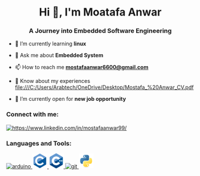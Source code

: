 <h1 align="center">Hi 👋, I'm Moatafa Anwar</h1>
<h3 align="center">A Journey into Embedded Software Engineering</h3>

- 🌱 I’m currently learning **linux**

- 💬 Ask me about **Embedded System**

- 📫 How to reach me **mostafaanwar6600@gmail.com**

- 📄 Know about my experiences [file:///C:/Users/Arabtech/OneDrive/Desktop/Mostafa_%20Anwar_CV.pdf](file:///C:/Users/Arabtech/OneDrive/Desktop/Mostafa_%20Anwar_CV.pdf)

- 🤔 I’m currently open for **new job opportunity**

<h3 align="left">Connect with me:</h3>
<p align="left">
<a href="https://linkedin.com/in/https://www.linkedin.com/in/mostafaanwar99/" target="blank"><img align="center" src="https://raw.githubusercontent.com/rahuldkjain/github-profile-readme-generator/master/src/images/icons/Social/linked-in-alt.svg" alt="https://www.linkedin.com/in/mostafaanwar99/" height="30" width="40" /></a>
</p>

<h3 align="left">Languages and Tools:</h3>
<p align="left"> <a href="https://www.arduino.cc/" target="_blank" rel="noreferrer"> <img src="https://cdn.worldvectorlogo.com/logos/arduino-1.svg" alt="arduino" width="40" height="40"/> </a> <a href="https://www.cprogramming.com/" target="_blank" rel="noreferrer"> <img src="https://raw.githubusercontent.com/devicons/devicon/master/icons/c/c-original.svg" alt="c" width="40" height="40"/> </a> <a href="https://www.w3schools.com/cpp/" target="_blank" rel="noreferrer"> <img src="https://raw.githubusercontent.com/devicons/devicon/master/icons/cplusplus/cplusplus-original.svg" alt="cplusplus" width="40" height="40"/> </a> <a href="https://git-scm.com/" target="_blank" rel="noreferrer"> <img src="https://www.vectorlogo.zone/logos/git-scm/git-scm-icon.svg" alt="git" width="40" height="40"/> </a> <a href="https://www.python.org" target="_blank" rel="noreferrer"> <img src="https://raw.githubusercontent.com/devicons/devicon/master/icons/python/python-original.svg" alt="python" width="40" height="40"/> </a> </p>
